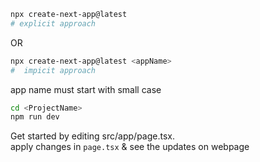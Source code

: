 ```bash
npx create-next-app@latest
# explicit approach
```  
OR
```bash
npx create-next-app@latest <appName>
#  impicit approach
```  
app name must start with small case  
```bash
cd <ProjectName>
npm run dev
```  

Get started by editing src/app/page.tsx.  
apply changes in `page.tsx` & see the updates on webpage  